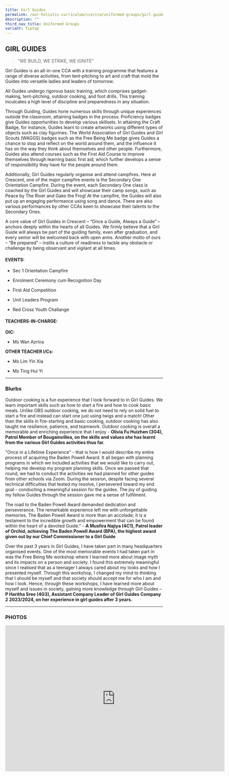 ```yaml
---
title: Girl Guides
permalink: /our-holistic-curriculum/cce/cca/uniformed-groups/girl-guides/
description: ""
third_nav_title: Uniformed Groups
variant: tiptap
---
```

<h2><strong>GIRL GUIDES</strong></h2>
<blockquote>
<p>"WE BUILD, WE STRIKE, WE IGNITE"</p>
</blockquote>
<p>Girl Guides is an all-in-one CCA with a training programme that features
a range of diverse activities, from tent-pitching to art and craft that
mold the Guides into versatile ladies and leaders of tomorrow.</p>
<p>All Guides undergo rigorous basic training, which comprises gadget-making,
tent-pitching, outdoor cooking, and foot drills. This training inculcates
a high level of discipline and preparedness in any situation.</p>
<p>Through Guiding, Guides hone numerous skills through unique experiences
outside the classroom, attaining badges in the process. Proficiency badges
give Guides opportunities to develop various skillsets. In attaining the
Craft Badge, for instance, Guides learn to create artworks using different
types of objects such as clay figurines. The World Association of Girl
Guides and Girl Scouts (WAGGS) badges such as the Free Being Me badge gives
Guides a chance to stop and reflect on the world around them, and the influence
it has on the way they think about themselves and other people. Furthermore,
Guides also attend courses such as the First Aid Course to improve themselves
through learning basic first aid, which further develops a sense of responsibility
they have for the people around them.</p>
<p>Additionally, Girl Guides regularly organise and attend campfires. Here
at Crescent, one of the major campfire events is the Secondary One Orientation
Campfire. During the event, each Secondary One class is coached by the
Girl Guides and will showcase their camp songs, such as Peace by The River
and Gako the Frog! At the campfire, the Guides will also put up an engaging
performance using song and dance. There are also various performances by
other CCAs keen to showcase their talents to the Secondary Ones.</p>
<p>A core value of Girl Guides in Crescent – “Once a Guide, Always a Guide”
– anchors deeply within the hearts of all Guides. We firmly believe that
a Girl Guide will always be part of the guiding family, even after graduation,
and every senior will be welcomed back with open arms. Another motto of
ours – “Be prepared” – instils a culture of readiness to tackle any obstacle
or challenge by being observant and vigilant at all times.</p>
<h4><strong>EVENTS:</strong></h4>
<ul data-tight="true" class="tight">
<li>
<p>Sec 1 Orientation Campfire</p>
</li>
<li>
<p>Enrolment Ceremony cum Recognition Day</p>
</li>
<li>
<p>First Aid Competition</p>
</li>
<li>
<p>Unit Leaders Program</p>
</li>
<li>
<p>Red Cross Youth Challange</p>
</li>
</ul>
<h4><strong>TEACHERS-IN-CHARGE:</strong></h4>
<p><strong>OIC:</strong>
</p>
<ul data-tight="true" class="tight">
<li>
<p>Ms Wan Azrina</p>
</li>
</ul>
<p><strong>OTHER TEACHER I/Cs:</strong>
</p>
<ul data-tight="true" class="tight">
<li>
<p>Ms Lim Yin Xia</p>
</li>
<li>
<p>Ms Ting Hui Yi</p>
</li>
</ul>
<hr>
<h3><strong>Blurbs</strong></h3>
<p>Outdoor cooking is a fun experience that I look forward to in Girl Guides.
We learn important skills such as how to start a fire and how to cook basic
meals. Unlike OBS outdoor cooking, we do not need to rely on solid fuel
to start a fire and instead can start one just using twigs and a match!
Other than the skills in fire-starting and basic cooking, outdoor cooking
has also taught me resilience, patience, and teamwork. Outdoor cooking
is overall a memorable and enriching experience that I enjoy - <strong>Olivia Fu Huizhen (3G4), Patrol Member of Bougainvillea, on the skills and values she has learnt from the various Girl Guides activities thus far.</strong>
</p>
<p>"Once in a Lifetime Experience" - that is how I would describe my entire
process of acquiring the Baden Powell Award. It all began with planning
programs in which we included activities that we would like to carry out,
helping me develop my program planning skills. Once we passed that round,
we had to conduct the activities we had planned for other guides from other
schools via Zoom. During the session, despite facing several technical
difficulties that tested my resolve, I persevered toward my end goal -
conducting a meaningful session for the guides. The joy of guiding my fellow
Guides through the session gave me a sense of fulfilment.</p>
<p>The road to the Baden Powell Award demanded dedication and perseverance.
The remarkable experience left me with unforgettable memories. The Baden
Powell Award is more than an accolade; it is a testament to the incredible
growth and empowerment that can be found within the heart of a devoted
Guide." - <strong>A Musfira Najiya (4C1), Patrol leader of Orchid, achieving</strong>  <strong>The Baden Powell Award (BPA), the highest award given out by our Chief Commissioner to a Girl Guide</strong>
</p>
<p>Over the past 3 years in Girl Guides, I have taken part in many headquarters
organised events. One of the most memorable events I had taken part in
was the Free Being Me workshop where I learned more about image myth and
its impacts on a person and society. I found this extremely meaningful
since I realised that as a teenager I always cared about my looks and how
I presented myself. Through this workshop, I changed my mind to thinking
that I should be myself and that society should accept me for who I am
and how I look. Hence, through these workshops, I have learned more about
myself and issues in society, gaining more knowledge through Girl Guides
– <strong>P Haritha Sree (4G3), Assistant Company Leader of Girl Guides Company 2 2023/2024, on her experience in girl guides after 3 years.</strong>
</p>
<hr>
<h3><strong>PHOTOS</strong></h3>
<div class="iframe-wrapper">
<iframe height="466" width="700" allowfullscreen="true" frameborder="0" src="https://docs.google.com/presentation/d/e/2PACX-1vTLHlN6H7nbCa8Vdh8tJYuyR90QdXUzrFRM5FjmVvAOk-V5HACEe7mZwcpGBhELm_cpJqbGG5_Jlpgp/embed?start=true&amp;loop=true&amp;delayms=3000"></iframe>
</div>
<p></p>